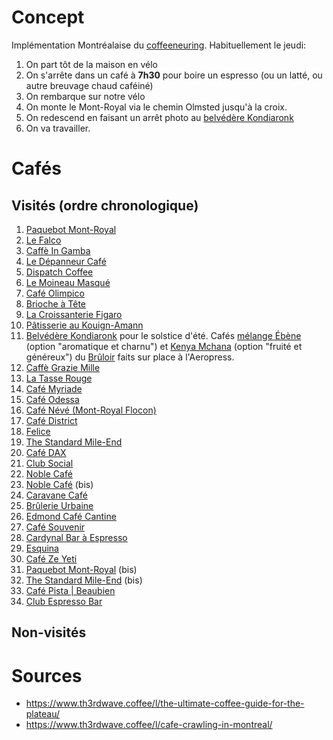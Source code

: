 # Concept

Implémentation Montréalaise du [coffeeneuring](https://chasingmailboxes.com/category/coffeeneuring/).  Habituellement le jeudi:

1. On part tôt de la maison en vélo
2. On s'arrête dans un café à **7h30** pour boire un espresso (ou un latté, ou autre breuvage chaud caféiné)
3. On rembarque sur notre vélo
4. On monte le Mont-Royal via le chemin Olmsted jusqu'à la croix.
5. On redescend en faisant un arrêt photo au [belvédère Kondiaronk](https://www.openstreetmap.org/#map=19/45.50353/-73.58738)
6. On va travailler.


# Cafés

## Visités (ordre chronologique)

1. [Paquebot Mont-Royal](https://www.paquebot.ca/paquebot-montroyal)
2. [Le Falco](https://www.cafefalco.ca/)
3. [Caffè In Gamba](https://caffeingamba.com/)
4. [Le Dépanneur Café](https://www.facebook.com/depcafelive/)
5. [Dispatch Coffee](https://www.dispatchcoffee.ca/)
6. [Le Moineau Masqué](https://www.facebook.com/lemoineaumasque/)
7. [Café Olimpico](https://www.cafeolimpico.com/)
8. [Brioche à Tête](https://www.briocheatete.ca/)
9. [La Croissanterie Figaro](https://www.lacroissanteriefigaro.com)
10. [Pâtisserie au Kouign-Amann](https://www.facebook.com/pages/P%C3%A2tisserie-au-Kouign-Amann/129622323770489)
11. [Belvédère Kondiaronk](https://www.openstreetmap.org/#map=19/45.50353/-73.58738) pour le solstice d'été. Cafés [mélange Ébène](https://www.lebruloir.com/products/ebene) (option "aromatique et charnu") et [Kenya Mchana](https://www.lebruloir.com/products/kenya-brun-ab) (option "fruité et généreux") du [Brûloir](https://www.lebruloir.com/) faits sur place à l'Aeropress.
12. [Caffè Grazie Mille](http://montreal.caffegraziemille.com/)
13. [La Tasse Rouge](https://www.latasserouge.ca/)
14. [Café Myriade](http://www.cafemyriade.com/wp/fr/le-plateau/)
15. [Café Odessa](https://fr-ca.facebook.com/cafeodessa/)
16. [Café Névé (Mont-Royal Flocon)](https://www.cafeneve.com/)
17. [Café District](https://www.facebook.com/cafedistrictmileend/)
18. [Felice](https://www.cafefelice.ca/)
19. [The Standard Mile-End](https://g.page/the-standard-mile-end?share)
20. [Café DAX](https://www.cafedax.com/)
21. [Club Social](https://www.yellowpages.ca/bus/Quebec/Montreal/Club-Social-Cafe/7749953.html?what=club+social+cafe&where=Montr%C3%A9al%2C+QC&useContext=false)
22. [Noble Café](https://www.facebook.com/Noblecafemtl/)
23. [Noble Café](https://www.facebook.com/Noblecafemtl/) (bis)
24. [Caravane Café](https://www.facebook.com/LeCaravaneCafe/)
25. [Brûlerie Urbaine](https://www.brulerieurbaine.ca)
26. [Edmond Café Cantine](https://www.facebook.com/edmondcafecantine/)
27. [Café Souvenir](https://www.cafesouvenir.ca)
28. [Cardynal Bar à Espresso](https://www.facebook.com/CardynalEspresso/)
29. [Esquina](https://www.facebook.com/esquina.baracafe/)
30. [Café Ze Yeti](https://www.facebook.com/zeyeti.cafe/)
31. [Paquebot Mont-Royal](https://www.paquebot.ca/paquebot-montroyal) (bis)
32. [The Standard Mile-End](https://g.page/the-standard-mile-end?share) (bis)
33. [Café Pista | Beaubien](https://www.cafepista.com)
34. [Club Espresso Bar](https://leclub.cc/)


## Non-visités

 


# Sources

* https://www.th3rdwave.coffee/l/the-ultimate-coffee-guide-for-the-plateau/
* https://www.th3rdwave.coffee/l/cafe-crawling-in-montreal/
